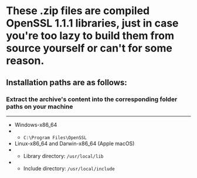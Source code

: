 # These .zip files are compiled OpenSSL 1.1.1 libraries, just in case you're too lazy to build them from source yourself or can't for some reason.

## Installation paths are as follows:

### Extract the archive's content into the corresponding folder paths on your machine

---

* Windows-x86_64  
* * `C:\Program Files\OpenSSL`
* Linux-x86_64 and Darwin-x86_64 (Apple macOS)
* * Library directory: `/usr/local/lib`
* * Include directory: `/usr/local/include`

